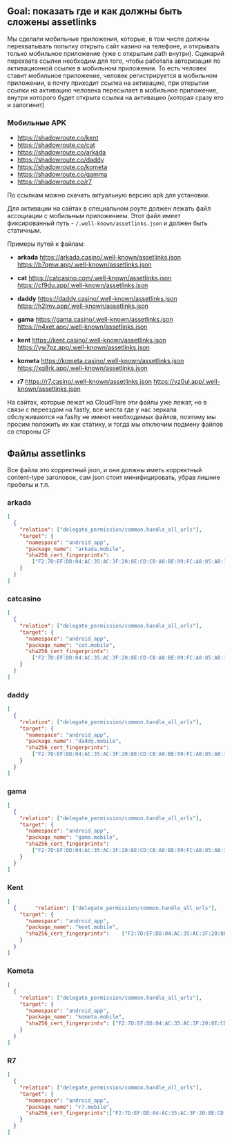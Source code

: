 ## Goal: показать где и как должны быть сложены assetlinks

Мы сделали мобильные приложения, которые, в том числе должны перехватывать попытку открыть сайт казино на телефоне, и открывать только мобильное приложение (уже с открытым path внутри). Сценарий перехвата ссылки необходим для того, чтобы работала авторизация по активационной ссылке в мобильном приложении. То есть человек ставит мобильное приложение, человек регистрируется в мобильном приложении, в почту приходит ссылка на активацию, при открытии ссылки на активацию человека пересылает в мобильное приложение, внутри которого будет открыта ссылка на активацию (которая сразу его и залогинит)

### Мобильные APK
- https://shadowroute.co/kent
- https://shadowroute.co/cat
- https://shadowroute.co/arkada
- https://shadowroute.co/daddy
- https://shadowroute.co/kometa
- https://shadowroute.co/gamma
- https://shadowroute.co/r7

По ссылкам можно скачать актуальную версию apk для установки.

Для активации на сайтах в специальном роуте должен лежать файл ассоциации с мобильным приложением. Этот файл имеет фиксированный путь - `/.well-known/assetlinks.json` и должен быть статичным.

Примеры путей к файлам:

- **arkada** https://arkada.casino/.well-known/assetlinks.json https://b7qmw.app/.well-known/assetlinks.json

- **cat** https://catcasino.com/.well-known/assetlinks.json https://cf9du.app/.well-known/assetlinks.json

- **daddy** https://daddy.casino/.well-known/assetlinks.json https://h2lmv.app/.well-known/assetlinks.json

- **gama** https://gama.casino/.well-known/assetlinks.json https://n4xet.app/.well-known/assetlinks.json

- **kent** https://kent.casino/.well-known/assetlinks.json https://yw7pz.app/.well-known/assetlinks.json

- **kometa** https://kometa.casino/.well-known/assetlinks.json https://xq8rk.app/.well-known/assetlinks.json

- **r7** https://r7.casino/.well-known/assetlinks.json https://vz0ul.app/.well-known/assetlinks.json

На сайтах, которые лежат на CloudFlare эти файлы уже лежат, но в связи с переездом на fastly, все места где у нас зеркала обслуживаются на faslty не имеют необходимых файлов, поэтому мы просим положить их как статику, и тогда мы отключим подмену файлов со стороны CF

## Файлы assetlinks
Все файла это корректный json, и они должны иметь корректный content-type заголовок, сам json стоит минифицировать, убрав лишние пробелы и т.п.
### arkada
```json
[  
  {  
    "relation": ["delegate_permission/common.handle_all_urls"],  
    "target": {  
      "namespace": "android_app",  
      "package_name": "arkada.mobile",  
      "sha256_cert_fingerprints":  
        ["F2:7D:EF:DD:04:AC:35:AC:3F:20:8E:CD:CB:A8:BE:09:FC:A8:85:AB:38:48:AA:C5:5D:23:7A:F9:D1:FC:44:0D"]  
    }  
  }  
]
```

### catcasino
```json
[  
  {  
    "relation": ["delegate_permission/common.handle_all_urls"],  
    "target": {  
      "namespace": "android_app",  
      "package_name": "cat.mobile",  
      "sha256_cert_fingerprints":  
        ["F2:7D:EF:DD:04:AC:35:AC:3F:20:8E:CD:CB:A8:BE:09:FC:A8:85:AB:38:48:AA:C5:5D:23:7A:F9:D1:FC:44:0D"]  
    }  
  }  
]
```

### daddy
```json
[  
  {  
    "relation": ["delegate_permission/common.handle_all_urls"],  
    "target": {  
      "namespace": "android_app",  
      "package_name": "daddy.mobile",  
      "sha256_cert_fingerprints":  
        ["F2:7D:EF:DD:04:AC:35:AC:3F:20:8E:CD:CB:A8:BE:09:FC:A8:85:AB:38:48:AA:C5:5D:23:7A:F9:D1:FC:44:0D"]  
    }  
  }  
]
```

### gama
```json
[  
  {  
    "relation": ["delegate_permission/common.handle_all_urls"],  
    "target": {  
      "namespace": "android_app",  
      "package_name": "gama.mobile",  
      "sha256_cert_fingerprints":  
        ["F2:7D:EF:DD:04:AC:35:AC:3F:20:8E:CD:CB:A8:BE:09:FC:A8:85:AB:38:48:AA:C5:5D:23:7A:F9:D1:FC:44:0D"]  
    }  
  }  
]
```

### Kent
```json
[  
  {      "relation": ["delegate_permission/common.handle_all_urls"],  
    "target": {  
      "namespace": "android_app",  
      "package_name": "kent.mobile",  
      "sha256_cert_fingerprints":    ["F2:7D:EF:DD:04:AC:35:AC:3F:20:8E:CD:CB:A8:BE:09:FC:A8:85:AB:38:48:AA:C5:5D:23:7A:F9:D1:FC:44:0D"]  
    }  
  }  
]
```


### Kometa
```json
[  
  {  
    "relation": ["delegate_permission/common.handle_all_urls"],
    "target": {  
      "namespace": "android_app", 
      "package_name": "kometa.mobile",  
      "sha256_cert_fingerprints": ["F2:7D:EF:DD:04:AC:35:AC:3F:20:8E:CD:CB:A8:BE:09:FC:A8:85:AB:38:48:AA:C5:5D:23:7A:F9:D1:FC:44:0D"]  
    }  
  }  
]
```

### R7
```json
[
  {
    "relation": ["delegate_permission/common.handle_all_urls"], 
    "target": {  
      "namespace": "android_app",  
      "package_name": "r7.mobile",  
      "sha256_cert_fingerprints":["F2:7D:EF:DD:04:AC:35:AC:3F:20:8E:CD:CB:A8:BE:09:FC:A8:85:AB:38:48:AA:C5:5D:23:7A:F9:D1:FC:44:0D"]  
    }  
  }  
]
```